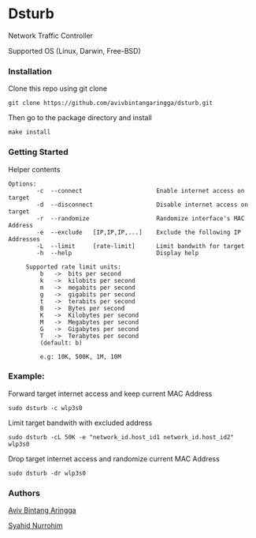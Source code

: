 # Dsturb
Network Traffic Controller

Supported OS (Linux, Darwin, Free-BSD)

### Installation
Clone this repo using git clone
```
git clone https://github.com/avivbintangaringga/dsturb.git
```
Then go to the package directory and install
```
make install
```
### Getting Started
Helper contents
    
	Options:
            -c  --connect                     Enable internet access on target
            -d  --disconnect                  Disable internet access on target
            -r  --randomize                   Randomize interface's MAC Address
            -e  --exclude   [IP,IP,IP,...]    Exclude the following IP Addresses
            -L  --limit     [rate-limit]      Limit bandwith for target
            -h  --help                        Display help
    
         Supported rate limit units:
             b   ->  bits per second
             k   ->  kilobits per second
             m   ->  megabits per second
             g   ->  gigabits per second
             t   ->  terabits per second
             B   ->  Bytes per second
             K   ->  Kilobytes per second
             M   ->  Megabytes per second
             G   ->  Gigabytes per second
             T   ->  Terabytes per second
             (default: b)
    
             e.g: 10K, 500K, 1M, 10M
### Example:
Forward target internet access and keep current MAC Address
```
sudo dsturb -c wlp3s0
```
Limit target bandwith with excluded address
```
sudo dsturb -cL 50K -e "network_id.host_id1 network_id.host_id2" wlp3s0
```
Drop target internet access and randomize current MAC Address
```
sudo dsturb -dr wlp3s0
```
### Authors
[Aviv Bintang Aringga](https://github.com/avivbintangaringga)

[Syahid Nurrohim](https://github.com/syahidnurrohim)

